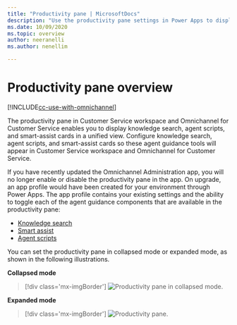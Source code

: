 ```yaml
---
title: "Productivity pane | MicrosoftDocs"
description: "Use the productivity pane settings in Power Apps to display agent scripts and smart-assist cards for your agents."
ms.date: 10/09/2020
ms.topic: overview
author: neeranelli
ms.author: nenellim

---
```


# Productivity pane overview

[!INCLUDE[cc-use-with-omnichannel](../../includes/cc-use-with-omnichannel.md)]

The productivity pane in Customer Service workspace and Omnichannel for Customer Service enables you to display knowledge search, agent scripts, and smart-assist cards in a unified view. Configure knowledge search, agent scripts, and smart-assist cards so these agent guidance tools will appear in Customer Service workspace and Omnichannel for Customer Service.

If you have recently updated the Omnichannel Administration app, you will no longer enable or disable the productivity pane in the app. On upgrade, an app profile would have been created for your environment through Power Apps. The app profile contains your existing settings and the ability to toggle each of the agent guidance components that are available in the productivity pane:

- [Knowledge search](set-up-knowledge-management-embedded-knowledge-search.md#set-up-knowledge-management)
- [Smart assist](smart-assist.md)
- [Agent scripts](agent-scripts.md)

You can set the productivity pane in collapsed mode or expanded mode, as shown in the following illustrations.

**Collapsed mode**

> [!div class='mx-imgBorder']
> ![Productivity pane in collapsed mode.](../media/productivity-pane-collapsed.PNG "Productivity pane in collapsed mode")

**Expanded mode**

> [!div class='mx-imgBorder']
> ![Productivity pane.](../media/productivity-pane-expanded.png "Productivity pane in expanded mode")
